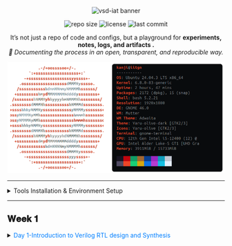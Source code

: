<p align="center">
  <img src="https://img.shields.io/badge/⚡%20VSD--IAT-vlsisystemdesign.com-8A2BE2?style=for-the-badge&logo=riscv&logoColor=white" alt="vsd-iat banner">
</p>

<p align="center">
  <img src="https://img.shields.io/github/repo-size/TheRootNode/vsd-iat?color=blue&label=Repo%20Size&style=flat-square" alt="repo size">
  <img src="https://img.shields.io/github/license/TheRootNode/vsd-iat?color=brightgreen&style=flat-square" alt="license">
  <img src="https://img.shields.io/github/last-commit/TheRootNode/vsd-iat?color=yellow&style=flat-square" alt="last commit">
</p>

<p align="center">
It’s not just a repo of code and configs, but a playground for <b> experiments, notes, logs, and artifacts .</b> <br> <i>📖 Documenting the process in an open, transparent, and reproducible way.</i>
</p>

<p align="center">
  <img src="./Tools_installation/assets/sysinfo.png" alt="System Information" width="600">
</p>

---
<details>
<summary> Tools Installation & Environment Setup </summary>
  <hr style="border-top: 1px dotted #bbb;" />
🔹 Yosys – Logic Synthesis Tool
  
An open-source synthesis framework used to convert Verilog RTL into gate-level netlists. It’s the backbone of open-source digital design flows and works with standard cell libraries like Sky130.

```bash
sudo apt-get update
git clone https://github.com/YosysHQ/yosys.git
cd yosys
sudo apt install make build-essential clang bison flex \
    libreadline-dev gawk tcl-dev libffi-dev git \
    graphviz xdot pkg-config python3 libboost-system-dev \
    libboost-python-dev libboost-filesystem-dev zlib1g-dev
make config-gcc
make
sudo make install
```
<p align="center">
  <img src="./Tools_installation/assets/yosys.png" alt="System Information" width="600">
</p>

<hr style="border-top: 1px dotted #bbb;" />

🔹 Icarus Verilog (iverilog) – RTL Simulation

Icarus Verilog is a Verilog simulator that lets you compile and run HDL code, often paired with GTKWave for waveform viewing.

```bash
sudo apt-get update
sudo apt-get install iverilog
```
<p align="center">
  <img src="./Tools_installation/assets/iverilog.png" alt="System Information" width="600">
</p>

<hr style="border-top: 1px dotted #bbb;" />

🔹 GTKWave – Waveform Viewer

GTKWave is a signal waveform viewer used to visualize VCD/EVCD files generated during simulation.

```bash
sudo apt-get update
sudo apt-get install gtkwave
```
<p align="center">
  <img src="./Tools_installation/assets/gtkwave.png" alt="System Information" width="600">
</p>
<hr style="border-top: 1px dotted #bbb;" />

🔹 Ngspice – Circuit Simulator

Ngspice is an analog/mixed-signal circuit simulator, widely used for SPICE netlists, device models, and transistor-level verification.

```bash
# Download ngspice (ngspice-xx.tar.gz) from SourceForge

tar -xvzf ngspice-xx.tar.gz
cd ngspice-xx
mkdir release && cd release
../configure --with-x --with-readline=yes --disable-debug
make
sudo make install

```
<p align="center">
  <img src="./Tools_installation/assets/ngspice.png" alt="System Information" width="600">
</p>
<hr style="border-top: 1px dotted #bbb;" />

🔹 Magic VLSI – Layout Editor

Magic is a classic VLSI layout editor and DRC tool, used for viewing, editing, and validating IC layouts.

```bash
sudo apt-get install m4 tcsh csh libx11-dev tcl-dev tk-dev \
    libcairo2-dev mesa-common-dev libglu1-mesa-dev libncurses-dev
git clone https://github.com/RTimothyEdwards/magic
cd magic
./configure
make
sudo make install
```
<p align="center">
  <img src="./Tools_installation/assets/magic.png" alt="System Information" width="600">
</p>
<hr style="border-top: 1px dotted #bbb;" />

🔹 OpenLane – RTL to GDSII Flow

OpenLane is a fully automated digital design flow (built on OpenROAD + Yosys + Magic + KLayout) that takes RTL → GDSII. It’s the main open-source toolchain for tapeouts.

```bash
sudo apt-get update && sudo apt-get upgrade -y
sudo apt install -y build-essential python3 python3-venv python3-pip make git \
    apt-transport-https ca-certificates curl software-properties-common

# Install Docker
curl -fsSL https://download.docker.com/linux/ubuntu/gpg | \
  sudo gpg --dearmor -o /usr/share/keyrings/docker-archive-keyring.gpg

echo "deb [arch=amd64 signed-by=/usr/share/keyrings/docker-archive-keyring.gpg] \
https://download.docker.com/linux/ubuntu $(lsb_release -cs) stable" | \
  sudo tee /etc/apt/sources.list.d/docker.list > /dev/null

sudo apt update
sudo apt install docker-ce docker-ce-cli containerd.io

# Test Docker
sudo docker run hello-world

# Add user to docker group
sudo groupadd docker
sudo usermod -aG docker $USER
sudo reboot

# After reboot
docker run hello-world

# Install OpenLane
cd $HOME
git clone https://github.com/The-OpenROAD-Project/OpenLane
cd OpenLane
make
make test
```
A successful run of the `spm` design using **Sky130A PDK**.  
Key outputs are stored under [`Tools_installation/assets/openlane-spm/`](Tools_installation/assets/openlane-spm/).

- [Final GDSII (Magic)](Tools_installation/assets/openlane-spm/gds/spm.gds)
- [Final LEF](Tools_installation/assets/openlane-spm/lef/spm.lef)
- [Final Verilog](Tools_installation/assets/openlane-spm/verilog/gl/spm.v)
</details>

---
## <font color=""> 𝐖𝐞𝐞𝐤 𝟏</font>
<details>
<summary> <font color="#00f7ffff">Day 1-Introduction to Verilog RTL design and Synthesis </font></summary>
 <details>
  <summary> <font color="skyblue">Introduction to open-source simulator iverilog </font></summary>

  ### 2-SKY130RTL D1SK1 L1 Introduction to iverilog design test bench

  #### 🔹 Simulator
  A **simulator** is a software tool that mimics how an RTL design behaves over time without fabricating hardware.  
  - Inputs: Design (DUT) + Testbench  
  - Processes: Compiles and executes the RTL  
  - Outputs: Logs, reports, and waveform files (showing how signals evolve)  

  *Example:* iverilog compiles the RTL, and vvp executes it, generating a `.vcd` file viewable in GTKWave.  

  ---

  #### 🔹 Design (DUT)
  The **design** is the RTL description of the hardware circuit, written in Verilog, VHDL, or SystemVerilog.  
  - Defines structure and functionality.  
  - Synthesizable into gates and layout.  

  Example:  
  ```verilog
  module and_gate(input a, input b, output y);
      assign y = a & b;
  endmodule
  ```
  ---

  #### 🔹 Testbench

  A testbench is a non-synthesizable RTL environment used to verify the design.

  Generates stimulus signals.
  Monitors outputs.
  Dumps activity for waveform analysis.

  Example:
  ```verilog
  module and_gate_tb;
      reg a, b;
      wire y;

      and_gate dut (.a(a), .b(b), .y(y));

      initial begin
          $dumpfile("and_gate.vcd");
          $dumpvars(0, and_gate_tb);

          a=0; b=0; #10;
          a=0; b=1; #10;
          a=1; b=0; #10;
          a=1; b=1; #10;

          $finish;
      end
  endmodule

  ```
  ---
 #### 🔹 General Simulation Flow

  ```
+----------------+        +-----------+        +-----------------------------+
|  Design (RTL)  | -----> | Simulator | -----> | Logs / Waveforms / Coverage |
+----------------+        +-----------+        +-----------------------------+
           ^
           |
+----------------+
|   Testbench    |
+----------------+
  ```
  ---
####  🔹 Testbench Block Diagram

  ```
 +--------------------- Testbench ----------------------+
|                                                      |
|  +--------------------+       +-------------------+  |
|  | Stimulus Generator | ----> |   Design (DUT)    |  |
|  +--------------------+       +-------------------+  |
|                                   |                  |
|                                   v                  |
|                        +-------------------------+   |
|                        |     Stimulus Observer   |   |
|                        +-------------------------+   |
|                                                      |
+------------------------------------------------------+
  ```
  ---
####  🔹 Iverilog + GTKWave Simulation Flow

  ```
+------------+       +----------+       +-----------+       +---------+
|  RTL (v)   | ----> | iverilog | ----> |  vvp run  | --->  |  VCD    |
+------------+       +----------+       +-----------+       +---------+
       ^                                                       |
       |                                                       v
+------------+                                            +---------+
| Testbench  |------------------------------------------> | GTKWave |
+------------+                                            +---------+

  ```
  ---
####  🔹 Example Workflow with Open-Source Tools
  ```bash
  # Step 1: Compile design + testbench
  iverilog -o sim.out design.v testbench.v

  # Step 2: Run simulation
  vvp sim.out

  # Step 3: View waveforms
  gtkwave design.vcd

  ```
</details>
<details>
  <summary><font color="skyblue">Labs using iverilog and gtkwave</font></summary>
  <details>
    <summary><font color="#b69b72">Introduction to lab</font></summary>

###  Sky130 RTL Design and Synthesis Workshop (Working Repo)

This repository is a **working clone** of the  **[Sky130 RTL Design and Synthesis Workshop](https://github.com/kunalg123/sky130RTLDesignAndSynthesisWorkshop)**  
by [Kunal Ghosh](https://github.com/kunalg123).  

## 📂 Steps to Setup

#### 1️⃣ Create a workspace directory
```bash
mkdir vsdworkshop
cd vsdworkshop
```
#### 2️⃣ Clone the workshop repo
```bash
git clone https://github.com/kunalg123/sky130RTLDesignAndSynthesisWorkshop.git
```
This creates a folder:
```bash
sky130RTLDesignAndSynthesisWorkshop/
```
#### 3️⃣ Explore the repo structure
```bash
cd sky130RTLDesignAndSynthesisWorkshop/
ls
```
```bash
lib/    my_lib/    README.md    verilog_files/    yosys_run.sh
```
<p align="center">
<img src="./Week-1/Day-1/Labs_using_iverilog_and_gtkwave/lab.png">
</p>
</details>

<details>
    <summary><font color="#b69b72">Introduction iverilog gtkwave part1</font></summary>
    
### Verilog Simulation of MUX (Sky130 Workshop)


### 📂 Files Used
- **Design File:** `good_mux.v`  
- **Testbench:** `tb_good_mux.v`  
- **Generated Output:** `tb_good_mux.vcd`  

---

### ⚙️ Steps to Run
<p align="center">
<img src="./Week-1/Day-1/Labs_using_iverilog_and_gtkwave/terminal.png">
</p>

#### 1️⃣ Compile Design + Testbench
```bash
iverilog good_mux.v tb_good_mux.v
```
#### 2️⃣ Run Simulation
```bash
./a.out
```
Output:
```bash
VCD info: dumpfile tb_good_mux.vcd opened for output.
tb_good_mux.v:23: $finish called at 300000 (1ps)
```
#### 3️⃣ Open Waveform in GTKWave
```bash
gtkwave tb_good_mux.vcd
```
<p align="center">
<img src="./Week-1/Day-1/Labs_using_iverilog_and_gtkwave/mux.png">
</p>
i0 → Input 0 of the MUX (wire) |
i1 → Input 1 of the MUX (wire) |
sel → Select line (wire)       |
y → Output of the MUX (reg)    |

### Multiplexer Truth Table

For a 2:1 multiplexer:

| sel | y  |
| --- | -- |
| 0   | i0 |
| 1   | i1 |

## Waveform Explanation (0 → 300 ns)

| Time Range (approx) | sel | Output Behavior (y) | Explanation |
|---------------------|-----|---------------------|-------------|
| 0 – 100 ns          | 0   | y = i0              | When `sel=0`, output follows input `i0`. |
| 100 – 200 ns        | 1   | y = i1              | When `sel=1`, output follows input `i1`. |
| 200 – 300 ns        | 0   | y = i0              | `sel` switches back to 0, so output follows `i0` again. |

✅ This confirms that the **good_mux** design is functioning correctly.  

</details>

<details>
    <summary><font color="#b69b72">Introduction iverilog gtkwave part2</font></summary>

To view or edit the design files:
```bash
<Location of the verilog_files>
gedit good_mux.v
gedit tb_good_mux.v
```
<p align="center">
<img src="./Week-1/Day-1/Labs_using_iverilog_and_gtkwave/module.png">
</p>

| Aspect        | Details                                                                 |
|---------------|-------------------------------------------------------------------------|
| **Inputs**    | `i0`, `i1` (data), `sel` (select line)                                  |
| **Output**    | `y` → declared as **reg** (since assigned inside an `always` block)     |
| **Logic**     | - If `sel = 1` → `y = i1` <br> - If `sel = 0` → `y = i0`                 |
| **Coding Style** | - Uses `always @(*)` → proper combinational block <br> - No latches inferred |

<p align="center">
<img src="./Week-1/Day-1/Labs_using_iverilog_and_gtkwave/tb.png">
</p>

| Aspect              | Details                                                                 |
|---------------------|-------------------------------------------------------------------------|
| **Simulation time** | Runs for **300 ns**, then finishes (`#300 $finish;`)                    |
| **Stimulus (sel)**  | Toggles every **75 ns** → switches output between `i0` and `i1`         |
| **Stimulus (i0)**   | Toggles every **10 ns** → fastest changing input                        |
| **Stimulus (i1)**   | Toggles every **55 ns** → medium speed input                            |
| **Waveform dump**   | Dumps to file **`tb_good_mux.vcd`**, can be viewed in **GTKWave**       |

</details>

</details>
<details>
  <summary><font color="skyblue">Introduction to Yosys and Logic synthesis</font></summary>

  <details>
    <summary><font color="#b69b72">Introduction to yosys</font></summary>
 
  ### 1️⃣ Synthesizer

  - Tool used for converting RTL to netlist  
  - **Yosys** is the synthesizer used in this course

```
+---------+            +-----------+            +-------------+
| DESIGN  | ---------> |           | ---------> |  netlist.v  |
+---------+            |   Yosys   |            +-------------+
|  .lib   | ---------> |           |
+---------+            +-----------+

```
 ### 2️⃣ Yosys Setup

- **read_verilog** → load the RTL design  
- **read_liberty** → load the standard cell library (.lib)  
- **write_verilog** → export synthesized netlist

```
   [read_verilog]                               [write_verilog]
        |                                             ^
        v                                             |
+---------+            +-----------+            +-------------+
| DESIGN  | ---------> |           | ---------> |  netlist.v  |
+---------+            |   Yosys   |            +-------------+
|  .lib   | ---------> |           |
+---------+            +-----------+
        ^
        |
  [read_liberty]

```
### 3️⃣ Verify the Synthesis

- After synthesis, the generated **netlist** is simulated with the same **testbench**.  
- **Icarus Verilog (iverilog)** compiles the design and produces a **VCD file**.  
- **GTKWave** is used to visualize the waveforms.

```
+-----------+            +-----------+            +-----------+
|  NETLIST  | ---------> |           | ---------> |  vcd file |
+-----------+            | iverilog  |            +-----------+
| Testbench | ---------> |           |
+-----------+            +-----------+
                               |
                               v
                         +-----------+
                         |  GTKWave  |
                         +-----------+

```
  </details>

  <details>
    <summary><font color="#b69b72">Introduction to logic synthesis part1</font></summary>

  ### 1️⃣ Synthesis

- **Synthesis** = process of converting **RTL (Register Transfer Level)** code into a **gate-level netlist**.  
- Input:
  - **RTL** (written in Verilog/VHDL)
  - **.lib file** (standard cell library, with logic gate definitions and timing)
- Output:
  - **Netlist** = a file describing the circuit as interconnected logic gates.
```
   +---------+            +-------------+            +-----------+
   |   RTL   | ---------> |             | ---------> |  Netlist  |
   | (Design)|            |  Synthesis  |            |  (Gates)  |
   +---------+            |   Tool      |            +-----------+
   +---------+            |  (Yosys)    |
   |  .lib   | ---------> |             |
   +---------+            +-------------+

```

👉 The netlist describes which gates are used (from the library) and how they are connected to realize the RTL functionality.

### 2️⃣ What is `.lib` ?

A **`.lib` (library) file** contains information about the **standard cells** available in a technology node.  
- It is essentially a **collection of logic gates** (AND, OR, NOT, NAND, etc.).  
- Provides:
  - **Functional behavior** of each gate
  - **Timing information** (delay, setup/hold, etc.)
  - **Power consumption**
  - **Different flavors** of the same gate (e.g., slow, medium, fast)  

#### Example contents of `.lib`:
- 2-input AND gate → slow / medium / fast  
- 3-input AND gate → slow / medium / fast  
- 4-input AND gate → multiple drive strengths

```
   +---------------------------------------------------+
   |                      .lib                         |
   |---------------------------------------------------|
   |  AND2  (slow)    AND2  (medium)    AND2  (fast)   |
   |  OR2   (slow)    OR2   (medium)    OR2   (fast)   |
   |  NAND3 (slow)    NAND3 (medium)    NAND3 (fast)   |
   |  NOR4  (slow)    NOR4  (medium)    NOR4  (fast)   |
   |                                                   |
   |   ... many more cells (XOR, INV, DFF, etc.) ...   |
   +---------------------------------------------------+

```
👉 The synthesis tool uses this `.lib` to **map RTL operators** into real hardware gates.

### 3️⃣ Why Different Flavors of Gates?

Not all gates are created equal.  
- In digital circuits, the **speed of operation** depends on **combinational delay**.  
- A clock cycle must be large enough to cover:
```
Tclk ≥ Tcq_A + Tcombi + Tsetup_B

where:
- `Tcq_A` = clock-to-Q delay of flip-flop A  
- `Tcombi` = delay of combinational logic  
- `Tsetup_B` = setup time of flip-flop B  

- The **maximum clock frequency** is:
   fclk_max = 1 / Tmin_clk
```
```
   +---------+         +-------------+         +---------+
   |  DFF A  | ------> |   COMBIN.   | ------> |  DFF B  |
   +---------+         |    Logic    |         +---------+
                       +-------------+

   <-------------------- One Clock Cycle -------------------->
```
#### Why flavors?  
- Faster cells reduce `Tcombi`, allowing higher clock frequency.  
- But **faster cells consume more power and area**.  
- Hence `.lib` provides multiple options:
  - **Slow cells** → lower power, but higher delay  
  - **Fast cells** → higher speed, but more power 
  </details>

  <details>
    <summary><font color="#b69b72">Introduction to logic synthesis part2</font></summary>
### 1️⃣ Why We Need Slow Cells?

- In digital circuits, **hold-time violations** can occur if data reaches the next flip-flop too quickly.  
- To prevent this, we sometimes need **slow cells** that add intentional delay.  
- Rule:
```
    T_hold_B < T_cq_A + T_combi

  where:
 `T_hold_B` = Hold time of flip-flop B  
 `T_cq_A`   = Clock-to-Q delay of flip-flop A  
 `T_combi`  = Delay of combinational logic
```

✅ Therefore:  
- **Fast cells** → meet performance requirements (setup time).  
- **Slow cells** → prevent hold violations.  
- Both together form part of the `.lib`.

```
 +---------+         +-------------+         +---------+
 |  DFF A  | ------> |   COMBIN.   | ------> |  DFF B  |
 +---------+         |   Logic     |         +---------+
                     +-------------+
       |                                     |
       |<----------- Hold Check ------------>|

```

### 2️⃣ Faster Cells vs Slower Cells

- Load in digital circuits = capacitance

- Delay is proportional to charging/discharging capacitance.

Key Trade-offs:

- Wider transistors → charge faster → low delay but more area & power.

- Narrow transistors → charge slower → higher delay but less area & power.

- Faster cells = better timing closure, but expensive in PPA (Power, Performance, Area).

| Cell Type  | Delay      | Area   | Power  | Usage                                 |
| ---------- | ---------- | ------ | ------ | ------------------------------------- |
| Fast Cells | Low delay  | Higher | Higher | Needed for performance (setup fixing) |
| Slow Cells | High delay | Lower  | Lower  | Needed to fix hold issues             |

### 3️⃣ Synthesis (Illustration)
```verilog
module example (A, B, sel, clk, reset, Q);
    input A, B, sel, clk, reset;
    output reg Q;
    wire int;

    assign int = sel ? A : B;

    always @(posedge clk or posedge reset) begin
        if (reset)
            Q <= 1'b0;
        else
            Q <= int;
    end
endmodule

```
```text
   RTL Code (Verilog)                  Synthesized Netlist
   -------------------                 -------------------
   assign int = sel ? A : B;   ---->   MUX2_X1 (.A(A), .B(B), .S(sel), .Y(int))
   always @(posedge clk)       ---->   DFF_X1 (.D(int), .Q(Q), .CLK(clk), .RST(reset))

```
  </details>

</details>

<details>
  <summary><font color="skyblue">Labs using Yosys and Sky130 PDKs</font></summary>

  <details>
    <summary><font color="#b69b72">Yosys 1 good mux</font></summary>
    
### good_mux — Gate-Level Synthesis (SKY130)

This repository captures the **synthesis result** of a 2:1 multiplexer (`good_mux`) targeting the **SKY130 FD SC HD** standard-cell library. The RTL is mapped to a single technology cell and visualized as a gate-level schematic.

---

#### What was synthesized

| Item            | Value / Notes                                                         |
|-----------------|-----------------------------------------------------------------------|
| Top module      | `good_mux`                                                            |
| RTL behavior    | `y = sel ? i1 : i0` (purely combinational)                            |
| Tech library    | `sky130_fd_sc_hd__tt_025C_1v80.lib`                                   |
| Technology cell | **`sky130_fd_sc_hd__mux2_1`** (2:1 multiplexer)                       |
| Inputs          | `i0`, `i1`, `sel`                                                     |
| Output          | `y`                                                                   |
| Combinational?  | Yes — **no latches inferred**                                         |
| Final statistics| **1 cell**, **4 wires/bits**, **3 inputs**, **1 output**              |

---

#### Synthesis interpretation

- Yosys translated the `if(sel) y = i1; else y = i0;` structure into an internal `$mux`, then mapped it to the **technology-specific** cell:
  - Intermediate: `$_MUX_`  
  - Final (ABC mapping): **`sky130_fd_sc_hd__mux2_1`**
- The log confirms:
  - *“No latch inferred”* → combinational logic is clean.
  - *ABC RESULTS: mux cells: 1* → exactly one 2:1 mux implements the design.
  - *Checks report 0 problems* → structurally valid netlist.

---

#### Gate-level view

The gate-level schematic (generated via `show`) clearly shows the mapping of RTL ports to the mux cell pins:

- **A0** ← `i0`  
- **A1** ← `i1`  
- **S**  ← `sel`  
- **X**  → `y`

```text
          i0 ─────┐
                   ├── A0
          i1 ─────┤          sky130_fd_sc_hd__mux2_1      ┌── y
                   ├── A1    ┌─────────────────────────┐──┤
         sel ──────┘         │        ( 2:1 MUX )      │  └── X
                              │  S ◄── sel    A0 ◄── i0 │
                              │           A1 ◄── i1     │
                              └─────────────────────────┘
```
    
  </details>
</details>
</details>
